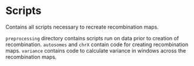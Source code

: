 # Scripts 

Contains all scripts necessary to recreate recombination maps. 

`preprocessing` directory contains scripts run on data prior to creation of recombination. `autosomes` and `chrX` contain code for creating recombination maps. `variance` contains code to calculate variance in windows across the recombination maps.
